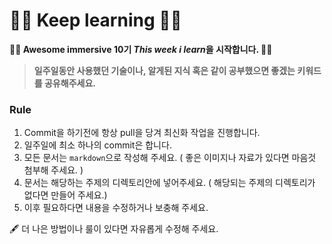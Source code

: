 # 🙌🏻 Keep learning 🏃‍♂️

**👏🏻 Awesome immersive 10기 *This week i learn*을 시작합니다. 👏🏼**

> **일주일동안 사용했던 기술이나, 알게된 지식 혹은 같이 공부했으면 좋겠는 키워드를 공유해주세요.**



### Rule

1. Commit을 하기전에 항상 pull을 당겨 최신화 작업을 진행합니다.
2. 일주일에 최소 하나의 commit은 합니다.
3. 모든 문서는 `markdown`으로 작성해 주세요. ( 좋은 이미지나 자료가 있다면 마음것 첨부해 주세요. )
4. 문서는 해당하는 주제의 디렉토리안에 넣어주세요. ( 해당되는 주제의 디렉토리가 없다면 만들어 주세요.)
5. 이후 필요하다면 내용을 수정하거나 보충해 주세요.



🖋 더 나은 방법이나 룰이 있다면 자유롭게 수정해 주세요.